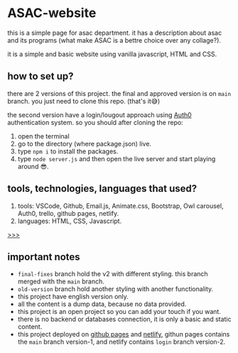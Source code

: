 # ASAC-website

this is a simple page for asac department. it has a description about asac and its programs (what make ASAC is a bettre choice over any collage?).

it is a simple and basic website using vanilla javascript, HTML and CSS.

## how to set up?

there are 2 versions of this project. the final and approved version is on `main` branch. you just need to clone this repo. (that's it😅)

the second version have a login/lougout approach using [Auth0](https://auth0.com/) authentication system. so you should after cloning the repo:

1. open the terminal
2. go to the directory (where package.json) live.
3. type `npm i` to install the packages.
4. type `node server.js` and then open the live server and start playing around 😎.

## tools, technologies, languages that used?

1. tools: VSCode, Github, Email.js, Animate.css, Bootstrap, Owl carousel, Auth0, trello, github pages, netlify.
2. languages: HTML, CSS, Javascript.

[>>>](./assets/note.md)

## important notes

- `final-fixes` branch hold the v2 with different styling. this branch merged with the `main` branch.
- `old-version` branch hold another styling with another functionality.
- this project have english version only.
- all the content is a dump data, because no data provided.
- this project is an open project so you can add your touch if you want.
- there is no backend or databases connection, it is only a basic and static content.
- this project deployed on [github pages](https://ltuc.github.io/ASAC-website/) and [netlify](https://asac-abrar.netlify.app/), githun pages contains the `main` branch version-1, and netlify contains `login` branch version-2.
